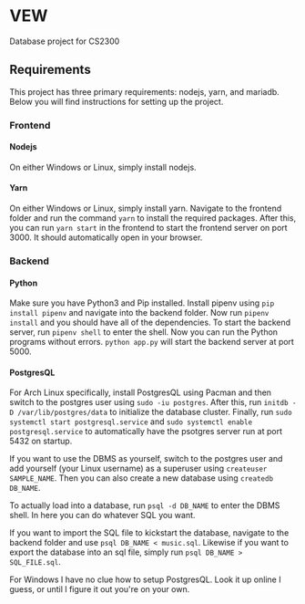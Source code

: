 # VEW
Database project for CS2300

## Requirements
This project has three primary requirements: nodejs, yarn, and mariadb. Below you will find instructions for setting up the project.

### Frontend
#### Nodejs
On either Windows or Linux, simply install nodejs.

#### Yarn
On either Windows or Linux, simply install yarn. Navigate to the frontend folder and run the command `yarn` to install the required packages. After this, you can run `yarn start` in the frontend to start the frontend server on port 3000. It should automatically open in your browser.

### Backend
#### Python
Make sure you have Python3 and Pip installed. Install pipenv using `pip install pipenv` and navigate into the backend folder. Now run `pipenv install` and you should have all of the dependencies. To start the backend server, run `pipenv shell` to enter the shell. Now you can run the Python programs without errors. `python app.py` will start the backend server at port 5000.

#### PostgresQL
For Arch Linux specifically, install PostgresQL using Pacman and then switch to the postgres user using `sudo -iu postgres`. After this, run `initdb -D /var/lib/postgres/data` to initialize the database cluster. Finally, run `sudo systemctl start postgresql.service` and `sudo systemctl enable postgresql.service` to automatically have the psotgres server run at port 5432 on startup.

If you want to use the DBMS as yourself, switch to the postgres user and add yourself (your Linux username) as a superuser using `createuser SAMPLE_NAME`. Then you can also create a new database using `createdb DB_NAME`. 

To actually load into a database, run `psql -d DB_NAME` to enter the DBMS shell. In here you can do whatever SQL you want.

If you want to import the SQL file to kickstart the database, navigate to the backend folder and use `psql DB_NAME < music.sql`. Likewise if you want to export the database into an sql file, simply run `psql DB_NAME > SQL_FILE.sql`.

For Windows I have no clue how to setup PostgresQL. Look it up online I guess, or until I figure it out you're on your own.





